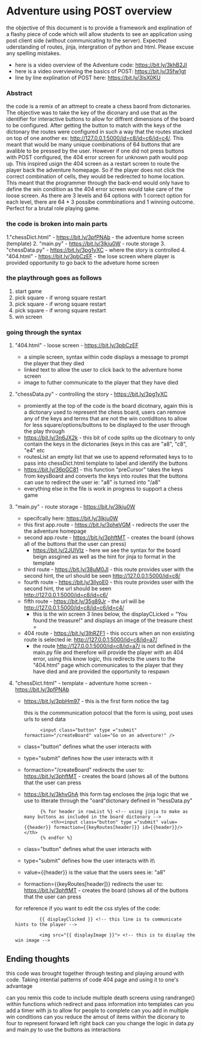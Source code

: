 # Adventure using POST overview

the objective of this document is to provide a framework and explination of a flashy piece of code which will allow students to see an application using post client side (without communicating to the server). Expected uderstanding of routes, jinja, intergration of python and html. Please excuse any spelling mistakes.

* here is a video overview of the Adventure code: https://bit.ly/3khB2JI 
* here is a video overviewing the basics of POST: https://bit.ly/35fw1gt
* line by line explination of POST here: https://bit.ly/3lsX0KU

### Abstract
the code is a remix of an attmept to create a chess baord from dictonaries. The objective was to take the key of the diconary and use that as the identifier for interactive buttons to allow for diffrent dimensions of the board to be configured. After getting the button to match with the keys of the dictonary the routes were configured in such a way that the routes stacked on top of one another ex: http://127.0.0.1:5000/id=c8/id=c6/id=c4/. This meant that would be many unique combinations of 64 buttons that are avalible to be pressed by the user. However if one did not press buttons with POST configured, the 404 error screen for unknown path would pop up. This inspired usign the 404 screen as a restart screen to route the player back the adventure homepage. So if the player does not click the correct combination of cells, they would be redirected to home location. This meant that the programmer through the back-end would only have to define the win condition as the 404 error screen would take care of the loose screen. As there are 3 levels and 64 options with 1 correct option for each level, there are 64 * 3 possibe commbinations and 1 winning outcome. Perfect for a brutal role playing game. 

### the code is broken into main parts
1."chessDict.html" - https://bit.ly/3pfPNAb - the adventure home screen (template) 
2. "main.py" - https://bit.ly/3lkju0W - route storage
3. "chessData.py" - https://bit.ly/3pg1yXC - where the story is controlled
4. "404.html" - https://bit.ly/3pbCzEF - the lose screen where player is provided opportunity to go back to the adveture home screen

### the playthrough goes as follows
1. start game
2. pick square - if wrong square restart
3. pick square - if wrong square restart
4. pick square - if wrong square restart
5. win screen

### going through the syntax
1. "404.html" - loose screen -  https://bit.ly/3pbCzEF
    - a simple screen, syntax within code displays a message to prompt the player that they died
    - linked text to allow the user to click back to the adventure home screen 
    - image to futher communicate to the player that they have died

2. "chessData.py" - controlling the story - https://bit.ly/3pg1yXC
    - promiently at the top of the code is the board dicotnary, again this is a dictonary used to represent the chess board, users can remove any of the keys and terms that are not the win contiditons to allow for less square/options/buttons to be displayed to the user through the play through 
    - https://bit.ly/3n6JX2k - this bit of code splits up the dicotnary to only contain the keys in the dictonaries (keys in this cas are "a8", "c8", "e4" etc
    - routesList an empty list that we use to append reformated keys to to pass into chessDict.html template to label and identify the buttons
    - https://bit.ly/36pGC81 - this function "preCursor" takes the keys from keysBoard and converts the keys into routes that the buttons can use to redirect the user ie: "a8" is turned into "/a8"
    - everything else in the file is work in progress to support a chess game 
    
3. "main.py" - route storage - https://bit.ly/3lkju0W
    - specifcally here: https://bit.ly/3lkju0W
    - this first app.route - https://bit.ly/3pheVGM - redirects the user the the adventure homepage
    - second app.route - https://bit.ly/3phftMT - creates the board (shows all of the buttons that the user can press)
        - https://bit.ly/2JUIVIz - here we see the syntax for the board beign assgined as well as the hint for jinja to format in the template
    - third route - https://bit.ly/38uM0JI - this route provides user with the second hint, the url should be seen http://127.0.0.1:5000/id=c8/
    - fourth route - https://bit.ly/3llyoE0 - this route provides user with the second hint, the url should be seen http://127.0.0.1:5000/id=c8/id=c6/
    - fifth route - https://bit.ly/35g89Jr - the url will be http://127.0.0.1:5000/id=c8/id=c6/id=c4/
        - this is the win screen 3 lines below, the displayCLicked = "You found the treasure!" and displays an image of the treasure chest =
    - 404 route - https://bit.ly/3lhRZF1 - this occurs when an non exsisting route is selected ie: http://127.0.0.1:5000/id=c8/id=a7/
        - the route http://127.0.0.1:5000/id=c8/id=a7/ is not defined in the main.py file and therefore will provide the player with an 404 error, using this know logic, this redirects the users to the "404.html" page which communicates to the player that they have died and are provided the opportunity to respawn    
        
4. "chessDict.html" - template - adventure home screen - https://bit.ly/3pfPNAb
    - https://bit.ly/3pbHm97 - this is the first form notice the tag <form method="post"> this is the commmunication potocol that the form is using, post uses urls to send data

                <input class="button" type ="submit" formaction="/createBoard" value="Go on an adventure!" /> 

    - class="button" defines what the user interacts with
    - type="submit" defines how the user interacts with it
    - formaction="/createBoard" redirects the user to: https://bit.ly/3phftMT - creates the board (shows all of the buttons that the user can press
        
    - https://bit.ly/3khvGhA this form tag encloses the jinja logic that we use to itterate through the "oard"dictonary defined in "hessData.py"
     
                {% for header in rowList %} <!-- using jinja to make as many buttons as included in the board dictonary -->
                    <th><input class="button" type ="submit" value={{header}} formaction={{keyRoutes[header]}} id={{header}}/></th>
                {% endfor %}
 
    - class="button" defines what the user interacts with
    - type="submit" defines how the user interacts with it\
    - value={{header}} is the value that the users sees ie: "a8"
    - formaction={{keyRoutes[header]}} redirects the user to: https://bit.ly/3phftMT - creates the board (shows all of the buttons that the user can press
     
     for reference if you want to edit the css styles of the code:
     
                {{ displayClicked }} <!-- this line is to communicate hints to the player -->

                <img src="{{ displayImage }}"> <!-- this is to display the win image -->


## Ending thoughts

this code was brought together through testing and playing around with code. Taking intential patterns of code 404 page and using it to one's advantage

can you remix this code to include multiple death screens using randrange() within functions which redirect and pass information into templates
can you add a timer with js to allow for people to complete
can you add in multiple win conditions
can you reduce the amout of items within the diconary to four to represent forward left right back 
can you change the logic in data.py and main.py to use the buttons as interactions
